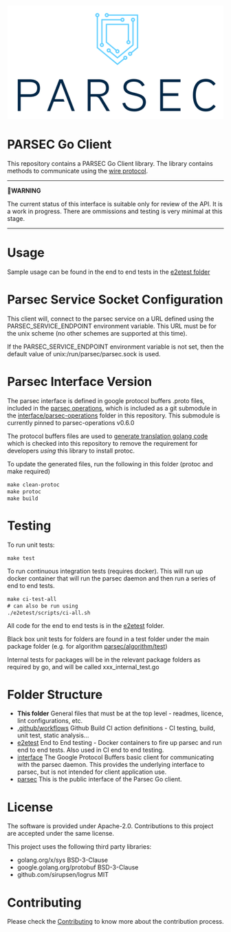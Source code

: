 <!--
  -- Copyright 2021 Contributors to the Parsec project.
  -- SPDX-License-Identifier: Apache-2.0

  --
  -- Licensed under the Apache License, Version 2.0 (the "License"); you may
  -- not use this file except in compliance with the License.
  -- You may obtain a copy of the License at
  --
  -- http://www.apache.org/licenses/LICENSE-2.0
  --
  -- Unless required by applicable law or agreed to in writing, software
  -- distributed under the License is distributed on an "AS IS" BASIS, WITHOUT
  -- WARRANTIES OR CONDITIONS OF ANY KIND, either express or implied.
  -- See the License for the specific language governing permissions and
  -- limitations under the License.
--->

![PARSEC logo](./parsec-logo.png)
# PARSEC Go Client

This repository contains a PARSEC Go Client library.
The library contains methods to communicate using the [wire protocol](https://parallaxsecond.github.io/parsec-book/parsec_client/wire_protocol.html).

---
:imp:**WARNING** 

The current status of this interface is suitable only for review of the API.  It is a work in progress.  There are ommissions and testing is very minimal at this stage.

---

# Usage

Sample usage can be found in the end to end tests in the [e2etest folder](https://github.com/parallaxsecond/parsec-client-go/tree/master/e2etest)

# Parsec Service Socket Configuration

This client will, connect to the parsec service on a URL defined using the PARSEC_SERVICE_ENDPOINT environment variable.  This URL must be for the unix scheme (no other schemes are supported at this time).

If the PARSEC_SERVICE_ENDPOINT environment variable is not set, then the default value of unix:/run/parsec/parsec.sock is used.


# Parsec Interface Version

The parsec interface is defined in google protocol buffers .proto files, included in the [parsec operations](https://github.com/parallaxsecond/parsec-operations), which is included as a git submodule in the [interface/parsec-operations](https://github.com/parallaxsecond/parsec-client-go/tree/master/interface/parsec-operations) folder in this repository.  This submodule is currently pinned to parsec-operations v0.6.0

The protocol buffers files are used to [generate translation golang code](https://github.com/parallaxsecond/parsec-client-go/tree/master/interface/operations) which is checked into this repository to remove the requirement for developers *using* this library to install protoc.

To update the generated files, run the following in this folder (protoc and make required)

```
make clean-protoc
make protoc
make build
```

# Testing

To run unit tests:

```
make test
```

To run continuous integration tests (requires docker).  This will run up docker container that will run the parsec daemon and then run a series of end to end tests.  

``` 
make ci-test-all
# can also be run using
./e2etest/scripts/ci-all.sh
```

All code for the end to end tests is in the [e2etest](https://github.com/parallaxsecond/parsec-client-go/tree/master/e2etest) folder.

Black box unit tests for folders are found in a test folder under the main package folder (e.g. for algorithm [parsec/algorithm/test](https://github.com/parallaxsecond/parsec-client-go/tree/master/parsec/algorithm/test))

Internal tests for packages will be in the relevant package folders as required by go, and will be called xxx_internal_test.go

# Folder Structure

- **This folder** General files that must be at the top level - readmes, licence, lint configurations, etc.
- [.github/workflows](https://github.com/parallaxsecond/parsec-client-go/tree/master/.github/workflows) Github Build CI action definitions - CI testing, build, unit test, static analysis...
- [e2etest](https://github.com/parallaxsecond/parsec-client-go/tree/master/e2etest) End to End testing - Docker containers to fire up parsec and run end to end tests.  Also used in CI end to end testing.
- [interface](https://github.com/parallaxsecond/parsec-client-go/tree/master/interface) The Google Protocol Buffers basic client for communicating with the parsec daemon.  This provides the underlying interface to parsec, but is not intended for client application use.
- [parsec](https://github.com/parallaxsecond/parsec-client-go/tree/master/parsec) This is the public interface of the Parsec Go client.

# License

The software is provided under Apache-2.0. Contributions to this project are accepted under the same license.

This project uses the following third party libraries:
- golang.org/x/sys BSD-3-Clause
- google.golang.org/protobuf BSD-3-Clause
- github.com/sirupsen/logrus MIT


# Contributing

Please check the [Contributing](CONTRIBUTING.md) to know more about the contribution process.
